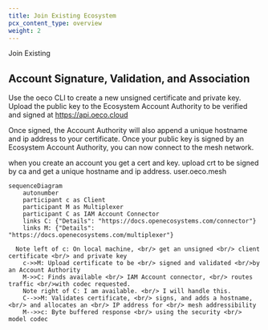 ```yaml
---
title: Join Existing Ecosystem
pcx_content_type: overview
weight: 2
---
```


Join Existing


## Account Signature, Validation, and Association
Use the oeco CLI to create a new unsigned certificate and private key. 
Upload the public key to the Ecosystem Account Authority to be verified and signed at https://api.oeco.cloud

Once signed, the Account Authority will also append a unique hostname and ip address to your certificate.
Once your public key is signed by an Ecosystem Account Authority, you can now connect to the mesh network.

when you create an account you get a cert and key. upload crt to be signed by ca and get a unique hostname and ip address. user.oeco.mesh
```mermaid
sequenceDiagram
    autonumber
    participant c as Client
    participant M as Multiplexer
    participant C as IAM Account Connector
    links C: {"Details": "https://docs.openecosystems.com/connector"}
    links M: {"Details": "https://docs.openecosystems.com/multiplexer"}

  Note left of c: On local machine, <br/> get an unsigned <br/> client certificate <br/> and private key
    c->>M: Upload certificate to be <br/> signed and validated <br/>by an Account Authority
    M->>C: Finds available <br/> IAM Account connector, <br/> routes traffic <br/>with codec requested.
    Note right of C: I am available. <br/> I will handle this.
    C-->>M: Validates certificate, <br/> signs, and adds a hostname, <br/> and allocates an <br/> IP address for <br/> mesh addressibility
    M-->>c: Byte buffered response <br/> using the security <br/> model codec
```

